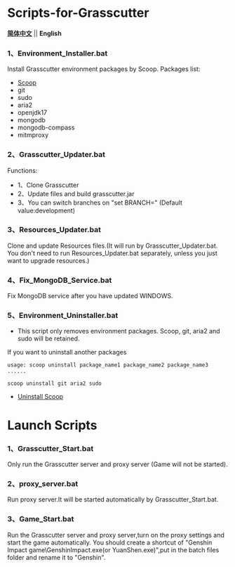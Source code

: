 # Scripts-for-Grasscutter

[**简体中文**](README_zh-CN.md) || **English**
### 1、Environment_Installer.bat
Install Grasscutter environment packages by Scoop.
Packages list:
- [Scoop](https://github.com/ScoopInstaller/Scoop)
- git
- sudo
- aria2
- openjdk17
- mongodb
- mongodb-compass
- mitmproxy

### 2、Grasscutter_Updater.bat
Functions:
- 1、Clone Grasscutter
- 2、Update files and build grasscutter.jar
- 3、You can switch branches on "set BRANCH=" (Default value:development)

### 3、Resources_Updater.bat
Clone and update Resources files.(It will run by Grasscutter_Updater.bat. You don't need to run Resources_Updater.bat separately, unless you just want to upgrade resources.)

### 4、Fix_MongoDB_Service.bat
Fix MongoDB service after you have updated WINDOWS.

### 5、Environment_Uninstaller.bat

- This script only removes environment packages. Scoop, git, aria2 and sudo will be retained.

If you want to uninstall another packages 

```
usage: scoop uninstall package_name1 package_name2 package_name3 ......

scoop uninstall git aria2 sudo

```
- [Uninstall Scoop](https://github.com/ScoopInstaller/Scoop/wiki/Uninstalling-Scoop)

# Launch Scripts

### 1、Grasscutter_Start.bat
Only run the Grasscutter server and proxy server (Game will not be started).

### 2、proxy_server.bat
Run proxy server.It will be started automatically by Grasscutter_Start.bat.

### 3、Game_Start.bat
Run the Grasscutter server and proxy server,turn on the proxy settings and start the game automatically.
You should create a shortcut of "Genshin Impact game\GenshinImpact.exe(or YuanShen.exe)",put in the batch files folder and rename it to "Genshin".
